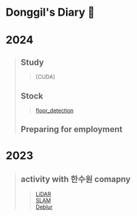 # Donggil's Diary 👋

# 2024
> ## Study
> > [CUDA]
> ## Stock
> > [floor_detection](git@github.com:Donggil-You/Detecting_floor.git)
> ## Preparing for employment
# 2023
>    ## activity with 한수원 comapny<br/>
>>[      LiDAR](https://github.com/Donggil-You/Laidar.git)<br/>
>>[      SLAM](https://github.com/Donggil-You/ORBSLAM.git)<br/>
>>[      Deblur](https://github.com/Donggil-You/DeblurGAN.git)<br/>
<!--
**Donggil-You/Donggil-You** is a ✨ _special_ ✨ repository because its `README.md` (this file) appears on your GitHub profile.

Here are some ideas to get you started:

- 🔭 I’m currently working on ...
- 🌱 I’m currently learning ...
- 👯 I’m looking to collaborate on ...
- 🤔 I’m looking for help with ...
- 💬 Ask me about ...
- 📫 How to reach me: ...
- 😄 Pronouns: ...
- ⚡ Fun fact: ...
-->
